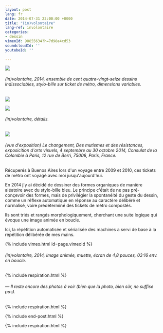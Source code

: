 ```yaml
---
layout: post
lang: fr
date: 2014-07-31 22:00:00 +0000
title: "(in)volontaire"
lang-ref: involontaire
categories:
- dessin
vimeoId: 98855634?h=7d98a4cd53
soundcloudId: ''
youtubeId: ''

---
```

![](/mepierdoparaver/imgs/grilla-a-01-72.jpg)

###### _(in)volontaire_, 2014, ensemble de cent quatre-vingt-seize dessins indissociables, stylo-bille sur ticket de métro, dimensions variables.

![](/mepierdoparaver/imgs/grilla-a-01-72-d2.jpg)

![](/mepierdoparaver/imgs/grilla-a-01-72-d1.jpg)

###### _(in)volontaire_, détails.

![](/mepierdoparaver/imgs/dsc_6227-1-up.jpg)

###### (vue d'exposition) _Le changement, Des mutismes et des résistances_, exposicition d'arts visuels, 4 septembre au 30 octobre 2014, Consulat de la Colombie à Paris, 12 rue de Berri, 75008, Paris, France.

Récuperés à Buenos Aires lors d'un voyage entre 2009 et 2010, ces tickets de métro ont voyagé avec moi jusqu'aujourd'hui.

En 2014 j'y ai décidé de dessiner des formes organiques de manière aléatoire avec du stylo-bille bleu. Le principe c'était de ne pas pré-conçevoir des formes, mais de privilégier la spontanéité du geste du dessin, comme un réflexe automatique en réponse au caractère délibéré et normalisé, voire prédéterminé des tickets de métro compostés.

Ils sont triés et rangés morphologiquement, cherchant une suite logique qui évoque une image animée en boucle.

Ici, la répétition automatisée et sérialisée des machines a servi de base à la répétition délibérée de mes mains.

{% include vimeo.html id=page.vimeoId %}

###### _(in)volontaire_, 2014, image animée, muette, écran de 4,8 pouces, 03:16 env. en boucle.

{% include respiration.html %}

###### _— Il reste encore des photos à voir (bien que la photo, bien sûr, ne suffise pas)._

{% include respiration.html %}

{% include end-post.html %}

{% include respiration.html %}